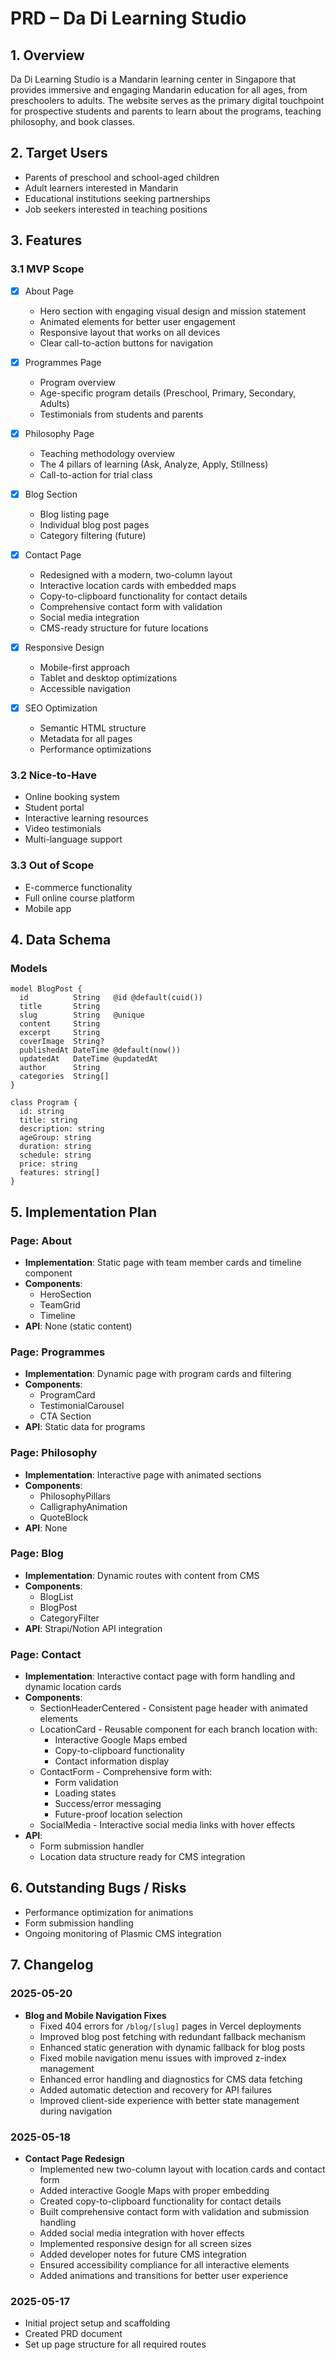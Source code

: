 # PRD – Da Di Learning Studio

## 1. Overview

Da Di Learning Studio is a Mandarin learning center in Singapore that provides immersive and engaging Mandarin education for all ages, from preschoolers to adults. The website serves as the primary digital touchpoint for prospective students and parents to learn about the programs, teaching philosophy, and book classes.

## 2. Target Users

- Parents of preschool and school-aged children
- Adult learners interested in Mandarin
- Educational institutions seeking partnerships
- Job seekers interested in teaching positions

## 3. Features

### 3.1 MVP Scope

- [x] About Page
  - Hero section with engaging visual design and mission statement
  - Animated elements for better user engagement
  - Responsive layout that works on all devices
  - Clear call-to-action buttons for navigation

- [x] Programmes Page
  - Program overview
  - Age-specific program details (Preschool, Primary, Secondary, Adults)
  - Testimonials from students and parents

- [x] Philosophy Page
  - Teaching methodology overview
  - The 4 pillars of learning (Ask, Analyze, Apply, Stillness)
  - Call-to-action for trial class

- [x] Blog Section
  - Blog listing page
  - Individual blog post pages
  - Category filtering (future)

- [x] Contact Page
  - Redesigned with a modern, two-column layout
  - Interactive location cards with embedded maps
  - Copy-to-clipboard functionality for contact details
  - Comprehensive contact form with validation
  - Social media integration
  - CMS-ready structure for future locations

- [x] Responsive Design
  - Mobile-first approach
  - Tablet and desktop optimizations
  - Accessible navigation

- [x] SEO Optimization
  - Semantic HTML structure
  - Metadata for all pages
  - Performance optimizations

### 3.2 Nice-to-Have

- Online booking system
- Student portal
- Interactive learning resources
- Video testimonials
- Multi-language support

### 3.3 Out of Scope

- E-commerce functionality
- Full online course platform
- Mobile app

## 4. Data Schema

### Models

```prisma
model BlogPost {
  id          String   @id @default(cuid())
  title       String
  slug        String   @unique
  content     String
  excerpt     String
  coverImage  String?
  publishedAt DateTime @default(now())
  updatedAt   DateTime @updatedAt
  author      String
  categories  String[]
}

class Program {
  id: string
  title: string
  description: string
  ageGroup: string
  duration: string
  schedule: string
  price: string
  features: string[]
}
```

## 5. Implementation Plan

### Page: About
- **Implementation**: Static page with team member cards and timeline component
- **Components**: 
  - HeroSection
  - TeamGrid
  - Timeline
- **API**: None (static content)

### Page: Programmes
- **Implementation**: Dynamic page with program cards and filtering
- **Components**:
  - ProgramCard
  - TestimonialCarousel
  - CTA Section
- **API**: Static data for programs

### Page: Philosophy
- **Implementation**: Interactive page with animated sections
- **Components**:
  - PhilosophyPillars
  - CalligraphyAnimation
  - QuoteBlock
- **API**: None

### Page: Blog
- **Implementation**: Dynamic routes with content from CMS
- **Components**:
  - BlogList
  - BlogPost
  - CategoryFilter
- **API**: Strapi/Notion API integration

### Page: Contact
- **Implementation**: Interactive contact page with form handling and dynamic location cards
- **Components**:
  - SectionHeaderCentered - Consistent page header with animated elements
  - LocationCard - Reusable component for each branch location with:
    - Interactive Google Maps embed
    - Copy-to-clipboard functionality
    - Contact information display
  - ContactForm - Comprehensive form with:
    - Form validation
    - Loading states
    - Success/error messaging
    - Future-proof location selection
  - SocialMedia - Interactive social media links with hover effects
- **API**: 
  - Form submission handler
  - Location data structure ready for CMS integration

## 6. Outstanding Bugs / Risks

- Performance optimization for animations
- Form submission handling 
- Ongoing monitoring of Plasmic CMS integration

## 7. Changelog

### 2025-05-20
- **Blog and Mobile Navigation Fixes**
  - Fixed 404 errors for `/blog/[slug]` pages in Vercel deployments
  - Improved blog post fetching with redundant fallback mechanism
  - Enhanced static generation with dynamic fallback for blog posts
  - Fixed mobile navigation menu issues with improved z-index management
  - Enhanced error handling and diagnostics for CMS data fetching
  - Added automatic detection and recovery for API failures
  - Improved client-side experience with better state management during navigation

### 2025-05-18
- **Contact Page Redesign**
  - Implemented new two-column layout with location cards and contact form
  - Added interactive Google Maps with proper embedding
  - Created copy-to-clipboard functionality for contact details
  - Built comprehensive contact form with validation and submission handling
  - Added social media integration with hover effects
  - Implemented responsive design for all screen sizes
  - Added developer notes for future CMS integration
  - Ensured accessibility compliance for all interactive elements
  - Added animations and transitions for better user experience

### 2025-05-17
- Initial project setup and scaffolding
- Created PRD document
- Set up page structure for all required routes
